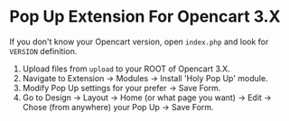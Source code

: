# Pop Up Extension For Opencart 3.X

If you don't know your Opencart version, open `index.php` and look for `VERSION` definition.

1. Upload files from `upload` to your ROOT of Opencart 3.X.
2. Navigate to Extension -> Modules -> Install 'Holy Pop Up' module.
3. Modify Pop Up settings for your prefer -> Save Form.
4. Go to Design -> Layout -> Home (or what page you want) -> Edit -> Chose (from anywhere) your Pop Up -> Save Form.
